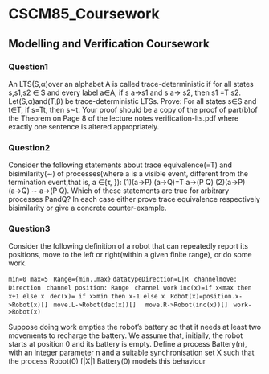 # CSCM85_Coursework

## Modelling and Verification Coursework

### Question1

An LTS(S,α)over an alphabet A is called trace-deterministic if for all states s,s1,s2 ∈ S and every label a∈A, if s a→s1 and s a→ s2, then s1 =T s2. Let(S,α)and(T,β) be trace-deterministic LTSs. Prove: For all states s∈S and t∈T, if s=Tt, then s∼t. Your proof should be a copy of the proof of part(b)of the Theorem on Page 8 of the lecture notes verification-lts.pdf where exactly one sentence is altered appropriately.

### Question2 

Consider the following statements about trace equivalence(=T) and bisimilarity(∼) of processes(where a is a visible event, different from the termination event,that is, a ∈{τ, }): (1)(a→P) (a→Q)=T a→(P Q) (2)(a→P) (a→Q) ∼ a→(P Q). Which of these statements are true for arbitrary processes PandQ? In each case either prove trace equivalence respectively bisimilarity or give a concrete counter-example.

### Question3 

Consider the following definition of a robot that can repeatedly report its positions, move to the left or right(within a given finite range), or do some work.

`min=0 max=5 `
`Range={min..max}`
`datatypeDirection=L|R `
`channelmove: Direction `
`channel position: Range `
`channel work` 
`inc(x)=if x<max then x+1 else x `
`dec(x)= if x>min then x-1 else x `
`Robot(x)=position.x->Robot(x)[]`
`  move.L->Robot(dec(x))[] `
`  move.R->Robot(inc(x))[]`
`  work->Robot(x) `
  
Suppose doing work empties the robot’s battery so that it needs at least two movements to recharge the battery. We assume that, initially, the robot starts at position 0 and its battery is empty. Define a process Battery(n), with an integer parameter n and a suitable synchronisation set X such that the process Robot(0) [|X|] Battery(0) models this behaviour
